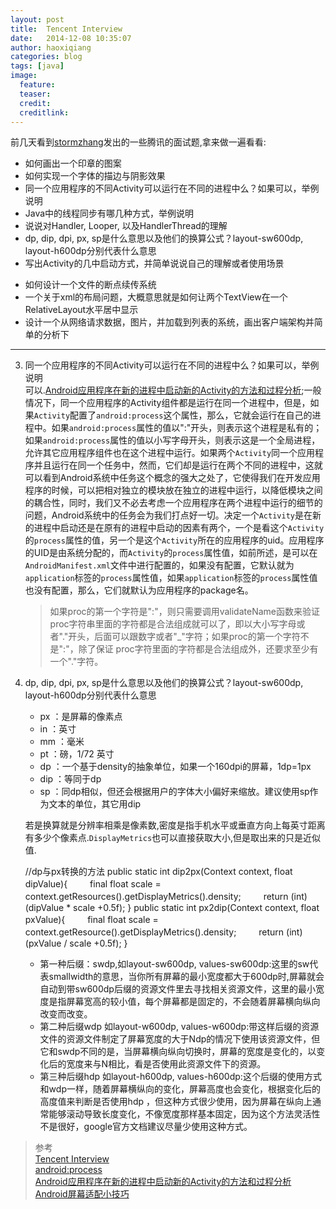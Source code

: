 ```yaml
---
layout: post
title:  Tencent Interview
date:   2014-12-08 10:35:07
author: haoxiqiang
categories: blog
tags: [java]
image:
  feature:
  teaser:
  credit:
  creditlink:
---
```

前几天看到[stormzhang](http://stormzhang.com/android/other/2014/05/03/tencent-interview/)发出的一些腾讯的面试题,拿来做一遍看看:

* 如何画出一个印章的图案
* 如何实现一个字体的描边与阴影效果
* 同一个应用程序的不同Activity可以运行在不同的进程中么？如果可以，举例说明
* Java中的线程同步有哪几种方式，举例说明
* 说说对Handler, Looper, 以及HandlerThread的理解
* dp, dip, dpi, px, sp是什么意思以及他们的换算公式？layout-sw600dp, layout-h600dp分别代表什么意思
* 写出Activity的几中启动方式，并简单说说自己的理解或者使用场景
<!-- more -->
* 如何设计一个文件的断点续传系统
* 一个关于xml的布局问题，大概意思就是如何让两个TextView在一个RelativeLayout水平居中显示
* 设计一个从网络请求数据，图片，并加载到列表的系统，画出客户端架构并简单的分析下

--------------

3. 同一个应用程序的不同Activity可以运行在不同的进程中么？如果可以，举例说明
<br />可以.[Android应用程序在新的进程中启动新的Activity的方法和过程分析](http://blog.csdn.net/luoshengyang/article/details/6720261);一般情况下，同一个应用程序的Activity组件都是运行在同一个进程中，但是，如果`Activity`配置了`android:process`这个属性，那么，它就会运行在自己的进程中。如果`android:process`属性的值以":"开头，则表示这个进程是私有的；如果`android:process`属性的值以小写字母开头，则表示这是一个全局进程，允许其它应用程序组件也在这个进程中运行。如果两个`Activity`同一个应用程序并且运行在同一个任务中，然而，它们却是运行在两个不同的进程中，这就可以看到Android系统中任务这个概念的强大之处了，它使得我们在开发应用程序的时候，可以把相对独立的模块放在独立的进程中运行，以降低模块之间的耦合性，同时，我们又不必去考虑一个应用程序在两个进程中运行的细节的问题，Android系统中的任务会为我们打点好一切。决定一个`Activity`是在新的进程中启动还是在原有的进程中启动的因素有两个，一个是看这个`Activity`的`process`属性的值，另一个是这个`Activity`所在的应用程序的uid。应用程序的UID是由系统分配的，而`Activity`的`process`属性值，如前所述，是可以在`AndroidManifest.xml`文件中进行配置的，如果没有配置，它默认就为`application`标签的`process`属性值，如果`application`标签的`process`属性值也没有配置，那么，它们就默认为应用程序的package名。

	> 如果proc的第一个字符是":"，则只需要调用validateName函数来验证proc字符串里面的字符都是合法组成就可以了，即以大小写字母或者"."开头，后面可以跟数字或者"_"字符；如果proc的第一个字符不是":"，除了保证	proc字符里面的字符都是合法组成外，还要求至少有一个"."字符。

	<application android:icon="@drawable/icon" android:label="@string/app_name">      
        <activity android:name=".MainActivity" 
                  android:process=":first.process" />      
        <activity android:name=".SubActivity"       
                  android:process=":second.process" /> 
    </application>    

6. dp, dip, dpi, px, sp是什么意思以及他们的换算公式？layout-sw600dp, layout-h600dp分别代表什么意思<br />
	* px   ：是屏幕的像素点
	* in    ：英寸
	* mm ：毫米
	* pt    ：磅，1/72 英寸
	* dp   ：一个基于density的抽象单位，如果一个160dpi的屏幕，1dp=1px
	* dip  ：等同于dp
	* sp   ：同dp相似，但还会根据用户的字体大小偏好来缩放。建议使用sp作为文本的单位，其它用dip
	
	若是换算就是分辨率相乘是像素数,密度是指手机水平或垂直方向上每英寸距离有多少个像素点.`DisplayMetrics`也可以直接获取大小,但是取出来的只是近似值.
	
	>
	//dp与px转换的方法
	public static int dip2px(Context context, float dipValue){
　　		final float scale = context.getResources().getDisplayMetrics().density;
　　		return (int)(dipValue * scale +0.5f);
	}
	public static int px2dip(Context context, float pxValue){
　　		final float scale = context.getResource().getDisplayMetrics().density;
　　		return (int)(pxValue / scale +0.5f);
	}
	
	* 第一种后缀：sw<N>dp,如layout-sw600dp, values-sw600dp:这里的sw代表smallwidth的意思，当你所有屏幕的最小宽度都大于600dp时,屏幕就会自动到带sw600dp后缀的资源文件里去寻找相关资源文件，这里的最小宽度是指屏幕宽高的较小值，每个屏幕都是固定的，不会随着屏幕横向纵向改变而改变。
	* 第二种后缀w<N>dp 如layout-w600dp, values-w600dp:带这样后缀的资源文件的资源文件制定了屏幕宽度的大于Ndp的情况下使用该资源文件，但它和sw<N>dp不同的是，当屏幕横向纵向切换时，屏幕的宽度是变化的，以变化后的宽度来与N相比，看是否使用此资源文件下的资源。
	* 第三种后缀h<N>dp 如layout-h600dp, values-h600dp:这个后缀的使用方式和w<N>dp一样，随着屏幕横纵向的变化，屏幕高度也会变化，根据变化后的高度值来判断是否使用h<N>dp ，但这种方式很少使用，因为屏幕在纵向上通常能够滚动导致长度变化，不像宽度那样基本固定，因为这个方法灵活性不是很好，google官方文档建议尽量少使用这种方式。
	
>参考<br />
[Tencent Interview](http://stormzhang.com/android/other/2014/05/03/tencent-interview/)
<br />[android:process](http://developer.android.com/guide/topics/manifest/activity-element.html)
<br />[Android应用程序在新的进程中启动新的Activity的方法和过程分析](http://blog.csdn.net/luoshengyang/article/details/6720261)
<br />[Android屏幕适配小技巧](http://blog.csdn.net/chenzujie/article/details/9874859)